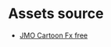 # Assets source

- [JMO Cartoon Fx free](https://assetstore.unity.com/packages/vfx/particles/cartoon-fx-free-109565)
